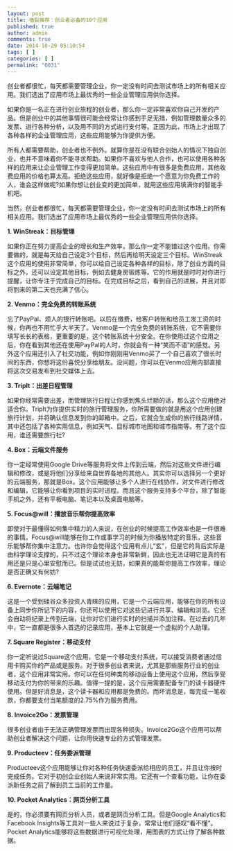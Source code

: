 ```yaml
---
layout: post
title: 墙裂推荐：创业者必备的10个应用
published: true
author: admin
comments: true
date: 2014-10-29 05:10:54
tags: [ ]
categories: [ ]
permalink: "6031"
---
```

创业者都很忙，每天都需要管理企业，你一定没有时间去测试市场上的所有相关应用。我们选出了应用市场上最优秀的一些企业管理应用供你选择。

如果你是一名正在进行创业旅程的创业者，那么你一定非常喜欢你自己开发的产品。但是创业中的其他事情很可能会经常让你感到手足无措，例如管理数量众多的发票、进行各种分析，以及用不同的方式进行支付等。正因为此，市场上才出现了各种各样的企业管理应用，这些应用能够为你提供方便。

所有人都需要帮助，创业者也不例外。就算你是在没有联合创始人的情况下独自创业，也并不意味着你不能寻求帮助。如果你不喜欢与他人合作，也可以使用各种各样的应用来让企业管理工作变得更加简单。这些应用中有很多是免费应用，其他收费应用的价格也算太高。拒绝这些应用，就好像是拒绝一个愿意为你免费工作的人，谁会这样做呢?如果你想让创业变的更加简单，就用这些应用填满你的智能手机吧。

当然，创业者都很忙，每天都需要管理企业，你一定没有时间去测试市场上的所有相关应用。我们选出了应用市场上最优秀的一些企业管理应用供你选择。

**1. WinStreak：目标管理**

如果你正在努力提高企业的增长和生产效率，那么你一定不能错过这个应用。你需要做的，就是每天给自己设定3个目标，然后再给明天设定三个目标。WinStreak这个应用的使用非常简单，你可以给自己设定各种各样的目标，除了创业方面的目标之外，还可以设定其他目标，例如去健身房锻炼等。它的作用就是时时对你进行提醒，让你专注于完成自己的目标。在完成目标之后，看到自己的进展，并且对即将到来的第二天也充满了信心。

**2. Venmo：完全免费的转账系统**

忘了PayPal、烦人的银行转账吧。以后在缴费，给客户转账和给员工发工资的时候，你再也不用忙乎大半天了。Venmo是一个完全免费的转账系统，它不需要你填写长长的表格，更重要的是，这个转账系统十分安全。在你使用过这个应用之后，你在看到其他还在使用PayPal的人时，你就会有一种“笑而不语”的感觉。另外这个应用还引入了社交功能，例如你刚刚用Venmo买了一个自己喜欢了很长时间的东西，你想将这份喜悦分享给朋友。没问题，你可以在Venmo应用内部直接将这次交易发布到社交媒体上去。

**3. TripIt：出差日程管理**

如果你经常需要出差，而管理旅行日程让你感到焦头烂额的话，那么这个应用绝对适合你。TripIt为你提供实时的旅行管理服务，你所需要做的就是用这个应用创建旅行计划，并将确认信息发到你的邮箱中。之后，它就会生成你的旅行线路详情，其中还包括了各种实用信息，例如天气、目标城市地图和城市指南等。有了这个应用，谁还需要旅行社?

**4. Box：云端文件服务**

你一定经常使用Google Drive等服务将文件上传到云端，然后对这些文件进行编辑和修改，或是将他们分享给来自世界各地的其他人。其实你可以选择另一个更好的云端服务，那就是Box。这个应用能够让多个人进行在线协作，对文件进行修改和编辑，它能够让你看到项目的实时进程。而且这个服务支持多个平台，除了智能手机之外，还有平板电脑、笔记本以及桌面电脑等。

**5. Focus@will：播放音乐帮你提高效率**

即使对于最懂得如何集中精力的人来说，在创业的时候提高工作效率也是一件很难的事情。Focus@will能够在你工作或事学习的时候为你播放特定的音乐，这些音乐能够帮你集中注意力。也许你会觉得这个应用有点儿“玄”，但是它的背后实际是由科学理论支撑的，只不过这个理论本身也非常新鲜，因此也无法证明它是真的有用还是只是心里安慰而已。但是试试也无妨，如果真的能帮你提高工作效率，理论是否正确又有何妨?

**6. Evernote：云端笔记**

这是一个受到硅谷众多投资人青睐的应用，它是一个云端应用，能够在你的所有设备上同步你所记下的内容，你还可以使用它对这些记进行共享、编辑和浏览。它还会自动将纪录上传到云端，让你对它们进行实时的扫描并添加注释。在过去的几年中，它一直都是很多人首选的记录应用，基本上它就是一个虚拟的个人助理。

**7. Square Register：移动支付**

你一定听说过Square这个应用，它是一个移动支付系统，可以接受消费者通过信用卡购买你的产品或是服务。对于很多创业者来说，尤其是那些服务行业的创业者，这个应用非常实用。你可以在任何种类的移动设备上使用这个应用，然后享受移动支付为你的带来的乐趣。值得一提的是，这个应用需要配备专门的读卡器硬件使用。但是好消息是，这个读卡器和应用都是免费的。而坏消息是，每完成一笔收款，你都要支付当笔额度的2.75%作为服务费用。

**8. Invoice2Go：发票管理**

很多创业者由于无法正确管理发票而出现各种损失。Invoice2Go这个应用可以帮助创业者解决这个问题，让你用快速专业的方式管理发票。

**9. Producteev：任务委派管理**

Producteev这个应用能够让你对各种任务快速委派给相应的员工，并且让你按时完成任务。它对于初创企业创始人来说非常实用。它还有一个查看功能，让你在委派新任务之前了解到员工当前的工作量。

**10. Pocket Analytics：网页分析工具**

是的，你必须要有网页分析人员，或者是网页分析工具。但是Google Analytics和Facebook Insights等工具对一些人来说过于复杂，常常让他们感叹“看不懂”。Pocket Analytics能够将这些数据进行可视化处理，用图表的方式让你了解各种数据。